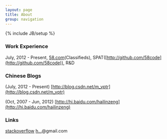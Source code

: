 ```yaml
---
layout: page
title: About
group: navigation
---
```

{% include JB/setup %}

### Work Experience
 
July, 2012 - Present, [58.com](http://www.58.com)(Classifieds), SPAT([http://github.com/58code](http://github.com/58code)), R&D 


### Chinese Blogs

(July, 2012 - Present) [http://blog.csdn.net/m_vptr](http://blog.csdn.net/m_vptr)

(Oct, 2007 - Jun, 2012) [http://hi.baidu.com/hailinzeng](http://hi.baidu.com/hailinzeng)

### Links

[stackoverflow](http://stackoverflow.com/users/732267/hailinzeng) <a href="http://www.google.com/recaptcha/mailhide/d?k=01FWiYecluKMItqb2ck19FFw==&amp;c=6fwEbY7C6u3ZMxs4fge1qKwF-m2i-waKUuzIi3R3DZg=" onclick="window.open('http://www.google.com/recaptcha/mailhide/d?k\07501FWiYecluKMItqb2ck19FFw\75\75\46c\0756fwEbY7C6u3ZMxs4fge1qKwF-m2i-waKUuzIi3R3DZg\075', '', 'toolbar=0,scrollbars=0,location=0,statusbar=0,menubar=0,resizable=0,width=500,height=300'); return false;" title="Reveal this e-mail address">h...</a>@gmail.com

